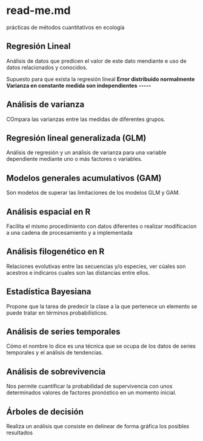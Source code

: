 # read-me.md
prácticas de métodos cuantitativos en ecología

## Regresión Lineal
 Análisis de datos que predicen  el valor de este dato mendiante e uso de datos relacionados y conocidos.
 
 Supuesto para que exista la regresión lineal 
 **Error distribuido normalmente**
 **Varianza en constante**
 **medida son independientes**
 **-----**
 
## Análisis de varianza
COmpara las varianzas entre las medidas de diferentes grupos.

## Regresión lineal generalizada (GLM)
Análisis de regresión y un análisis de varianza para una variable dependiente mediante uno o más factores o variables.

## Modelos generales acumulativos (GAM)
Son modelos de superar las limitaciones de los modelos GLM y GAM.

## Análisis espacial en R
Facilita el mismo procedimiento con datos diferentes o realizar modificacion a una cadena de procesamiento y a implementada

## Análisis filogenético en R
Relaciones evolutivas entre las secuencias y/o especies, ver cúales son acestros e indicaros cuales son las distancias entre ellos.

## Estadística Bayesiana
Propone que la tarea de predecir la clase a la que pertenece un elemento se puede tratar en términos probabilísticos.

## Análisis de series temporales
Cómo el nombre lo dice es una técnica que se ocupa de los datos de series temporales y el análisis de tendencias.

## Análisis de sobrevivencia
Nos permite cuantificar la probabilidad de supervivencia con unos determinados valores de factores pronóstico en un momento inicial.

## Árboles de decisión
Realiza un análisis que consiste en delinear de forma gráfica los posibles resultados
